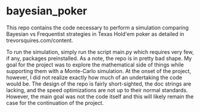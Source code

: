 # bayesian_poker

This repo contains the code necessary to perform a simulation comparing Bayesian vs Frequentist strategies in Texas Hold'em poker as detailed in trevorsquires.com/content. 

To run the simulation, simply run the script main.py which requires very few, if any, packages preinstalled. As a note, the repo is in pretty bad shape.  My goal for the project was to explore the mathematical side of things while supporting them with a Monte-Carlo simulation.  At the onset of the project, however, I did not realize exactly how much of an undertaking the code would be. 
The design of the repo is fairly short-sighted, the doc strings are lacking, and the speed optimizations are not up to their normal standards.  However, the main goal was not the code itself and this will likely remain the case for the continuation of the project. 
